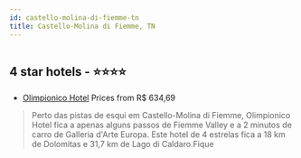 ```yaml
---
id: castello-molina-di-fiemme-tn
title: Castello-Molina di Fiemme, TN
---
```


<center><img src="https://i.travelapi.com/hotels/4000000/3950000/3941300/3941220/99c67430_z.jpg" alt="" /></center>


##  4 star hotels - ⭐️⭐️⭐️⭐️

-    [Olimpionico Hotel](https://www.hurb.com/br/aud/https://www.hurb.com/br/hotels/castello-molina-di-fiemme/olimpionico-hotel-HT-EAA3?cmp=18055) Prices from R$ 634,69
   > Perto das pistas de esqui em Castello-Molina di Fiemme, Olimpionico Hotel fica a apenas alguns passos de Fiemme Valley e a 2 minutos de carro de Galleria d'Arte Europa.  Este hotel de 4 estrelas fica a 18 km de Dolomitas e 31,7 km de Lago di Caldaro.Fique
